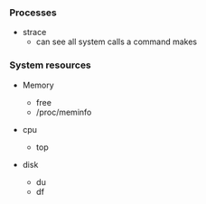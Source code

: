 
### Processes
* strace <command>
    * can see all system calls a command makes



### System resources

* Memory
    * free
    * /proc/meminfo

* cpu
    * top

* disk
    * du
    * df